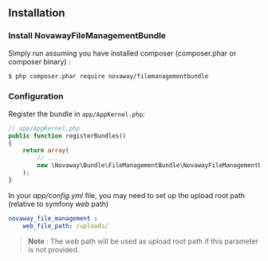 ## Installation

### Install NovawayFileManagementBundle

Simply run assuming you have installed composer (composer.phar or composer binary) :

``` bash
$ php composer.phar require novaway/filemanagementbundle
```

### Configuration

Register the bundle in `app/AppKernel.php`:

``` php
// app/AppKernel.php
public function registerBundles()
{
    return array(
        // ...
        new \Novaway\Bundle\FileManagementBundle\NovawayFileManagementBundle(),
    );
}
```

In your *app/config.yml* file, you may need to set up the upload root path (relative to symfony *web* path)

```yaml
novaway_file_management :
    web_file_path: /uploads/
```
> **Note** : The *web* path will be used as upload root path if this parameter is not provided.

